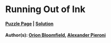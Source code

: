 # Running Out of Ink

#### [Puzzle Page](2.6-p.pdf) | [Solution](2.6.pdf)
#### Author(s): [Orion Bloomfield](../../../../search.html?q=Orion+Bloomfield), [Alexander Pieroni](../../../../search.html?q=Alexander+Pieroni)

